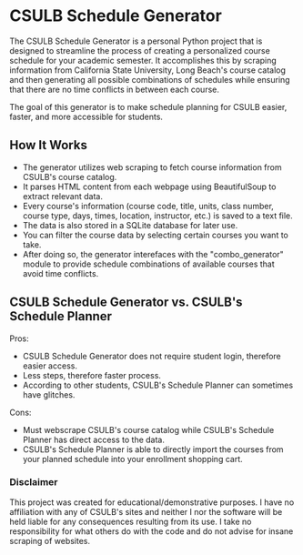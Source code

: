 # CSULB Schedule Generator
The CSULB Schedule Generator is a personal Python project that is designed to streamline the process of creating a personalized course schedule for your academic semester. It accomplishes this by scraping information from California State University, Long Beach's course catalog and then generating all possible combinations of schedules while ensuring that there are no time conflicts in between each course.

The goal of this generator is to make schedule planning for CSULB easier, faster, and more accessible for students.

## How It Works
* The generator utilizes web scraping to fetch course information from CSULB's course catalog.
* It parses HTML content from each webpage using BeautifulSoup to extract relevant data.
* Every course's information (course code, title, units, class number, course type, days, times, location, instructor, etc.) is saved to a text file.
* The data is also stored in a SQLite database for later use.
* You can filter the course data by selecting certain courses you want to take.
* After doing so, the generator interefaces with the "combo_generator" module to provide schedule combinations of available courses that avoid time conflicts.

## CSULB Schedule Generator vs. CSULB's Schedule Planner
Pros:
* CSULB Schedule Generator does not require student login, therefore easier access.
* Less steps, therefore faster process.
* According to other students, CSULB's Schedule Planner can sometimes have glitches.

Cons:
* Must webscrape CSULB's course catalog while CSULB's Schedule Planner has direct access to the data.
* CSULB's Schedule Planner is able to directly import the courses from your planned schedule into your enrollment shopping cart.

### Disclaimer
This project was created for educational/demonstrative purposes. 
I have no affiliation with any of CSULB's sites and neither I nor the software will be held liable for any consequences resulting from its use. 
I take no responsibility for what others do with the code and do not advise for insane scraping of websites.
